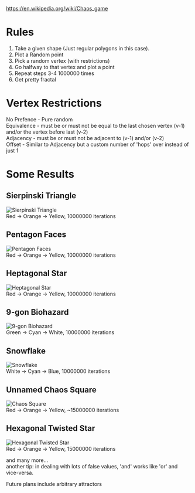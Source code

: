 https://en.wikipedia.org/wiki/Chaos_game

# Rules

1. Take a given shape (Just regular polygons in this case).  
2. Plot a Random point  
3. Pick a random vertex (with restrictions)  
4. Go halfway to that vertex and plot a point  
5. Repeat steps 3-4 1000000 times  
6. Get pretty fractal  

# Vertex Restrictions
No Prefence - Pure random  
Equivalence - must be or must not be equal to the last chosen vertex (v-1) and/or the vertex before last (v-2)  
Adjacency - must be or must not be adjacent to (v-1) and/or (v-2)  
Offset - Similar to Adjacency but a custom number of 'hops' over instead of just 1  

# Some Results
## Sierpinski Triangle
![Sierpinski Triangle](https://github.com/BLARGoMATIC/MathGraphics/blob/master/Pictures/Serpinksi%20Triangle.png?raw=true)  
Red -> Orange -> Yellow, 10000000 iterations   
## Pentagon Faces
![Pentagon Faces](https://github.com/BLARGoMATIC/MathGraphics/blob/master/Pictures/Chaos%20Pentagon%202.png?raw=true)  
Red -> Orange -> Yellow, 10000000 iterations   
## Heptagonal Star
![Heptagonal Star](https://github.com/BLARGoMATIC/MathGraphics/blob/master/Pictures/Heptagon%20Star.png?raw=true)  
Red -> Orange -> Yellow, 10000000 iterations  
## 9-gon Biohazard
![9-gon Biohazard](https://github.com/BLARGoMATIC/MathGraphics/blob/master/Pictures/Biohazard.png?raw=true)  
Green -> Cyan -> White, 10000000 iterations  
## Snowflake
![Snowflake](https://github.com/BLARGoMATIC/MathGraphics/blob/master/Pictures/Snow%20Flake.png?raw=true)  
White -> Cyan -> Blue, 10000000 iterations  
## Unnamed Chaos Square
![Chaos Square](https://github.com/BLARGoMATIC/MathGraphics/blob/master/Pictures/Chaos%20Square.png?raw=true)  
Red -> Orange -> Yellow, ~15000000 iterations  
## Hexagonal Twisted Star
![Hexagonal Twisted Star](https://github.com/BLARGoMATIC/MathGraphics/blob/master/Pictures/Red%20and%20White%20hexagonal%20star.png?raw=true)  
Red -> Orange -> Yellow, 15000000 iterations    

and many more...  
another tip: in dealing with lots of false values, 'and' works like 'or' and vice-versa.

Future plans include arbitrary attractors
